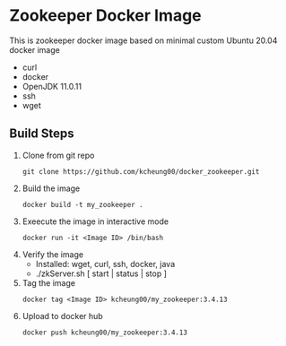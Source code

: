 # Zookeeper Docker Image
This is zookeeper docker image based on minimal custom Ubuntu 20.04 docker image
- curl
- docker
- OpenJDK 11.0.11
- ssh
- wget

## Build Steps
1. Clone from git repo
   ```
   git clone https://github.com/kcheung00/docker_zookeeper.git
   ```
2. Build the image
   ```
   docker build -t my_zookeeper .
   ```
3. Exeecute the image in interactive mode
   ```
   docker run -it <Image ID> /bin/bash
   ```
4. Verify the image
   - Installed: wget, curl, ssh, docker, java
   - ./zkServer.sh [ start | status | stop ]
5. Tag the image
   ```
   docker tag <Image ID> kcheung00/my_zookeeper:3.4.13
   ```
6. Upload to docker hub
   ```
   docker push kcheung00/my_zookeeper:3.4.13
   ```